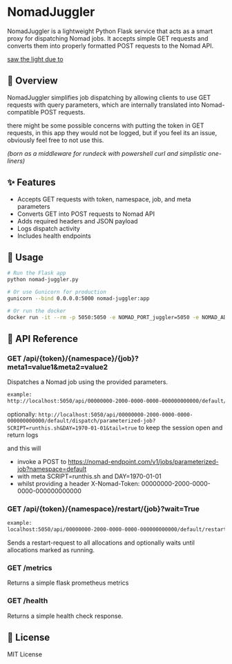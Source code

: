 # NomadJuggler

NomadJuggler is a lightweight Python Flask service that acts as a smart proxy for dispatching Nomad jobs. 
It accepts simple GET requests and converts them into properly formatted POST requests to the Nomad API.

[saw the light due to](https://github.com/hashicorp/nomad/issues/26693)

## 🚀 Overview
NomadJuggler simplifies job dispatching by allowing clients to use GET requests with query parameters, which are internally translated into Nomad-compatible POST requests.

there might be some possible concerns with putting the token in GET requests, in this app they would not be logged, but if you feel its an issue, obviously feel free to not use this.

*(born as a middleware for rundeck with powershell curl and simplistic one-liners)*

## ✨ Features
- Accepts GET requests with token, namespace, job, and meta parameters
- Converts GET into POST requests to Nomad API
- Adds required headers and JSON payload
- Logs dispatch activity
- Includes health endpoints

## 🧪 Usage
```bash
# Run the Flask app
python nomad-juggler.py

# Or use Gunicorn for production
gunicorn --bind 0.0.0.0:5000 nomad-juggler:app

# Or run the docker
docker run -it --rm -p 5050:5050 -e NOMAD_PORT_juggler=5050 -e NOMAD_ADDR=https://nomad-endpoint.com dmclf/nomad-juggler:0.1a
```


## 📡 API Reference
### GET /api/{token}/{namespace}/{job}?meta1=value1&meta2=value2
Dispatches a Nomad job using the provided parameters.
```bash
example:
http://localhost:5050/api/00000000-2000-0000-0000-000000000000/default/dispatch/parameterized-job?SCRIPT=runthis.sh&DAY=1970-01-01
```
optionally:
`http://localhost:5050/api/00000000-2000-0000-0000-000000000000/default/dispatch/parameterized-job?SCRIPT=runthis.sh&DAY=1970-01-01&tail=true`
to keep the session open and return logs

and this will
- invoke a POST to https://nomad-endpoint.com/v1/jobs/parameterized-job?namespace=default
 - with meta SCRIPT=runthis.sh and DAY=1970-01-01
- whilst providing a header X-Nomad-Token: 00000000-2000-0000-0000-000000000000

### GET /api/{token}/{namespace}/restart/{job}?wait=True
```bash
example:
localhost:5050/api/00000000-2000-0000-0000-000000000000/default/restart/myjob?wait=true
```
Sends a restart-request to all allocations and optionally waits until allocations marked as running.

### GET /metrics
Returns a simple flask prometheus metrics

### GET /health
Returns a simple health check response.

## 📄 License
MIT License
